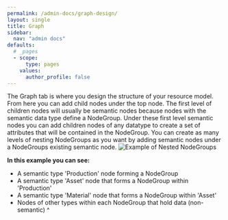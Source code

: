 ```yaml
---
permalink: /admin-docs/graph-design/
layout: single
title: Graph
sidebar:
  nav: "admin docs"
defaults:
  # _pages
  - scope:
      type: pages
    values:
      author_profile: false
---
```

The Graph tab is where you design the structure of your resource model. From here you can add child nodes under the top node. The first level of children nodes will usually be semantic nodes because nodes with the semantic data type define a NodeGroup. Under these first level semantic nodes you can add children nodes of any datatype to create a set of attributes that will be contained in the NodeGroup. You can create as many levels of nesting NodeGroups as you want by adding semantic nodes under a NodeGroups existing semantic node.  ![Example of Nested NodeGroups]({{site.url}}/assets/images/nestedNodegroupsAnnotated.png)

**In this example you can see:**
- A semantic type 'Production' node forming a NodeGroup
- A semantic type 'Asset' node that forms a NodeGroup within 'Production'
- A semantic type 'Material' node that forms a NodeGroup within 'Asset'
- Nodes of other types within each NodeGroup that hold data (non-semantic)
^
